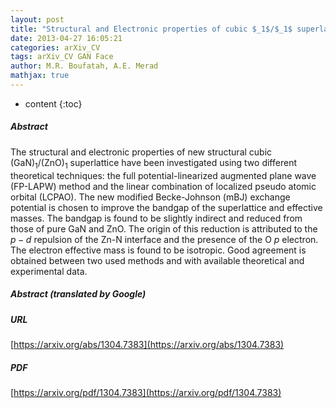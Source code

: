 ```yaml
---
layout: post
title: "Structural and Electronic properties of cubic $_1$/$_1$ superlattice: Modified Becke-Johnson exchange potential"
date: 2013-04-27 16:05:21
categories: arXiv_CV
tags: arXiv_CV GAN Face
author: M.R. Boufatah, A.E. Merad
mathjax: true
---
```


* content
{:toc}

##### Abstract
The structural and electronic properties of new structural cubic (GaN)$_1$/(ZnO)$_1$ superlattice have been investigated using two different theoretical techniques: the full potential-linearized augmented plane wave (FP-LAPW) method and the linear combination of localized pseudo atomic orbital (LCPAO). The new modified Becke-Johnson (mBJ) exchange potential is chosen to improve the bandgap of the superlattice and effective masses. The bandgap is found to be slightly indirect and reduced from those of pure GaN and ZnO. The origin of this reduction is attributed to the $p-d$ repulsion of the Zn-N interface and the presence of the O $p$ electron. The electron effective mass is found to be isotropic. Good agreement is obtained between two used methods and with available theoretical and experimental data.

##### Abstract (translated by Google)


##### URL
[https://arxiv.org/abs/1304.7383](https://arxiv.org/abs/1304.7383)

##### PDF
[https://arxiv.org/pdf/1304.7383](https://arxiv.org/pdf/1304.7383)

